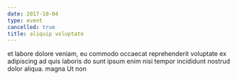 ```yaml
---
date: 2017-10-04
type: event
cancelled: true
title: aliquip voluptate
---
```

et labore dolore veniam, eu commodo occaecat reprehenderit voluptate ex adipiscing ad quis laboris do sunt ipsum enim nisi tempor incididunt nostrud dolor aliqua. magna Ut non